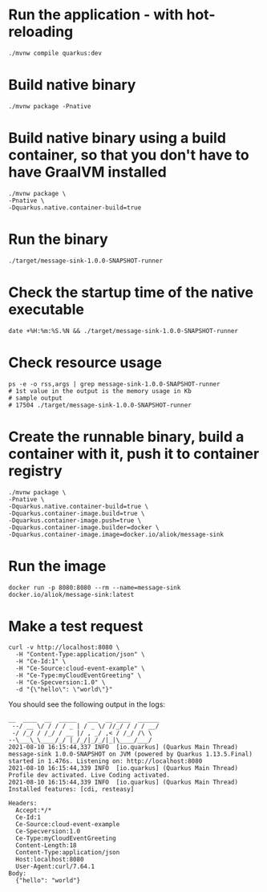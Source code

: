 # Run the application - with hot-reloading

```
./mvnw compile quarkus:dev
```

# Build native binary

```
./mvnw package -Pnative
```

# Build native binary using a build container, so that you don't have to have GraalVM installed

```
./mvnw package \
-Pnative \
-Dquarkus.native.container-build=true
```

# Run the binary

```
./target/message-sink-1.0.0-SNAPSHOT-runner
```

# Check the startup time of the native executable

```
date +%H:%m:%S.%N && ./target/message-sink-1.0.0-SNAPSHOT-runner
```

# Check resource usage

```
ps -e -o rss,args | grep message-sink-1.0.0-SNAPSHOT-runner
# 1st value in the output is the memory usage in Kb
# sample output
# 17504 ./target/message-sink-1.0.0-SNAPSHOT-runner

```

# Create the runnable binary, build a container with it, push it to container registry

```
./mvnw package \
-Pnative \
-Dquarkus.native.container-build=true \
-Dquarkus.container-image.build=true \
-Dquarkus.container-image.push=true \
-Dquarkus.container-image.builder=docker \
-Dquarkus.container-image.image=docker.io/aliok/message-sink
```

# Run the image

```
docker run -p 8080:8080 --rm --name=message-sink docker.io/aliok/message-sink:latest
```

# Make a test request

```
curl -v http://localhost:8080 \
  -H "Content-Type:application/json" \
  -H "Ce-Id:1" \
  -H "Ce-Source:cloud-event-example" \
  -H "Ce-Type:myCloudEventGreeting" \
  -H "Ce-Specversion:1.0" \
  -d "{\"hello\": \"world\"}"
```

You should see the following output in the logs:

```
__  ____  __  _____   ___  __ ____  ______
 --/ __ \/ / / / _ | / _ \/ //_/ / / / __/
 -/ /_/ / /_/ / __ |/ , _/ ,< / /_/ /\ \
--\___\_\____/_/ |_/_/|_/_/|_|\____/___/
2021-08-10 16:15:44,337 INFO  [io.quarkus] (Quarkus Main Thread) message-sink 1.0.0-SNAPSHOT on JVM (powered by Quarkus 1.13.5.Final) started in 1.476s. Listening on: http://localhost:8080
2021-08-10 16:15:44,339 INFO  [io.quarkus] (Quarkus Main Thread) Profile dev activated. Live Coding activated.
2021-08-10 16:15:44,339 INFO  [io.quarkus] (Quarkus Main Thread) Installed features: [cdi, resteasy]

Headers:
  Accept:*/*
  Ce-Id:1
  Ce-Source:cloud-event-example
  Ce-Specversion:1.0
  Ce-Type:myCloudEventGreeting
  Content-Length:18
  Content-Type:application/json
  Host:localhost:8080
  User-Agent:curl/7.64.1
Body:
  {"hello": "world"}
```

